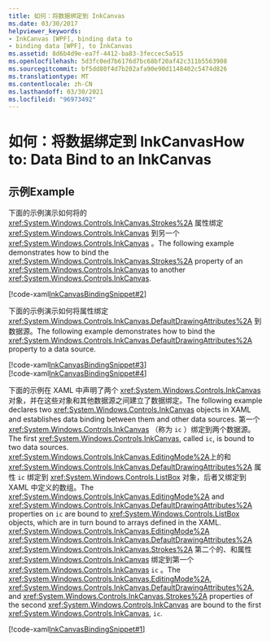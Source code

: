 ```yaml
---
title: 如何：将数据绑定到 InkCanvas
ms.date: 03/30/2017
helpviewer_keywords:
- InkCanvas [WPF], binding data to
- binding data [WPF], to InkCanvas
ms.assetid: 8d6b4d9e-ea7f-4412-ba83-3feccec5a515
ms.openlocfilehash: 5d3fc0ed7b6176d7bc68bf20af42c311b5563908
ms.sourcegitcommit: bf5dd80f4d7b202afa90e90d1148402c5474d826
ms.translationtype: MT
ms.contentlocale: zh-CN
ms.lasthandoff: 03/30/2021
ms.locfileid: "96973492"
---
```

# <a name="how-to-data-bind-to-an-inkcanvas"></a><span data-ttu-id="39db2-102">如何：将数据绑定到 InkCanvas</span><span class="sxs-lookup"><span data-stu-id="39db2-102">How to: Data Bind to an InkCanvas</span></span>
## <a name="example"></a><span data-ttu-id="39db2-103">示例</span><span class="sxs-lookup"><span data-stu-id="39db2-103">Example</span></span>  
 <span data-ttu-id="39db2-104">下面的示例演示如何将的 <xref:System.Windows.Controls.InkCanvas.Strokes%2A> 属性绑定 <xref:System.Windows.Controls.InkCanvas> 到另一个 <xref:System.Windows.Controls.InkCanvas> 。</span><span class="sxs-lookup"><span data-stu-id="39db2-104">The following example demonstrates how to bind the <xref:System.Windows.Controls.InkCanvas.Strokes%2A> property of an <xref:System.Windows.Controls.InkCanvas> to another <xref:System.Windows.Controls.InkCanvas>.</span></span>  
  
 [!code-xaml[InkCanvasBindingSnippet#2](~/samples/snippets/csharp/VS_Snippets_Wpf/InkCanvasBindingSnippet/CS/Window2.xaml#2)]  
  
 <span data-ttu-id="39db2-105">下面的示例演示如何将属性绑定 <xref:System.Windows.Controls.InkCanvas.DefaultDrawingAttributes%2A> 到数据源。</span><span class="sxs-lookup"><span data-stu-id="39db2-105">The following example demonstrates how to bind the <xref:System.Windows.Controls.InkCanvas.DefaultDrawingAttributes%2A> property to a data source.</span></span>  
  
 [!code-xaml[InkCanvasBindingSnippet#3](~/samples/snippets/csharp/VS_Snippets_Wpf/InkCanvasBindingSnippet/CS/Window2.xaml#3)]  
[!code-xaml[InkCanvasBindingSnippet#4](~/samples/snippets/csharp/VS_Snippets_Wpf/InkCanvasBindingSnippet/CS/Window2.xaml#4)]  
  
 <span data-ttu-id="39db2-106">下面的示例在 XAML 中声明了两个 <xref:System.Windows.Controls.InkCanvas> 对象，并在这些对象和其他数据源之间建立了数据绑定。</span><span class="sxs-lookup"><span data-stu-id="39db2-106">The following example declares two <xref:System.Windows.Controls.InkCanvas> objects in XAML and establishes data binding between them and other data sources.</span></span>  <span data-ttu-id="39db2-107">第一个 <xref:System.Windows.Controls.InkCanvas> （称为 `ic` ）绑定到两个数据源。</span><span class="sxs-lookup"><span data-stu-id="39db2-107">The first <xref:System.Windows.Controls.InkCanvas>, called `ic`, is bound to two data sources.</span></span>  <span data-ttu-id="39db2-108"><xref:System.Windows.Controls.InkCanvas.EditingMode%2A>上的和 <xref:System.Windows.Controls.InkCanvas.DefaultDrawingAttributes%2A> 属性 `ic` 绑定到 <xref:System.Windows.Controls.ListBox> 对象，后者又绑定到 XAML 中定义的数组。</span><span class="sxs-lookup"><span data-stu-id="39db2-108">The <xref:System.Windows.Controls.InkCanvas.EditingMode%2A> and <xref:System.Windows.Controls.InkCanvas.DefaultDrawingAttributes%2A> properties on `ic` are bound to <xref:System.Windows.Controls.ListBox> objects, which are in turn bound to arrays defined in the XAML.</span></span>  <span data-ttu-id="39db2-109"><xref:System.Windows.Controls.InkCanvas.EditingMode%2A> <xref:System.Windows.Controls.InkCanvas.DefaultDrawingAttributes%2A> <xref:System.Windows.Controls.InkCanvas.Strokes%2A> 第二个的、和属性 <xref:System.Windows.Controls.InkCanvas> 绑定到第一个 <xref:System.Windows.Controls.InkCanvas> `ic` 。</span><span class="sxs-lookup"><span data-stu-id="39db2-109">The <xref:System.Windows.Controls.InkCanvas.EditingMode%2A>, <xref:System.Windows.Controls.InkCanvas.DefaultDrawingAttributes%2A>, and <xref:System.Windows.Controls.InkCanvas.Strokes%2A> properties of the second <xref:System.Windows.Controls.InkCanvas> are bound to the first <xref:System.Windows.Controls.InkCanvas>, `ic`.</span></span>  
  
 [!code-xaml[InkCanvasBindingSnippet#1](~/samples/snippets/csharp/VS_Snippets_Wpf/InkCanvasBindingSnippet/CS/Window1.xaml#1)]
